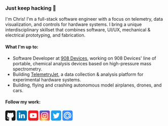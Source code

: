 ### Just keep hacking :hammer:

I'm Chris! I'm a full-stack software engineer with a focus on telemetry, data visualization, and controls for hardware systems. I bring a unique interdisciplinary skillset that combines software, UI/UX, mechanical & electrical prototyping, and fabrication.

#### What I'm up to:

- Software Developer at [908 Devices](https://908devices.com/), working on 908 Devices' line of portable, chemical analysis devices based on high-pressure mass spectrometry.
- Building [TelemetryJet](https://www.telemetryjet.com/), a data collection & analysis platform for experimental hardware systems.
- Building, flying and crashing autonomous model airplanes, drones, and cars.

#### Follow my work:
[![Github](/icons/github.png)](https://github.com/chrisdalke)
[![Github](/icons/linkedin.png)](https://www.linkedin.com/in/chrisdalke)
[![Github](/icons/youtube.png)](https://www.youtube.com/channel/UCli_414nxoBYXDMmYaCHiQg)
[![Github](/icons/instagram.png)](https://www.instagram.com/dalks_workshop/)
[![Github](/icons/twitter.png)](https://twitter.com/chris_dalke)
[![Github](/icons/email.png)](mailto:chrisdalke@gmail.com)
